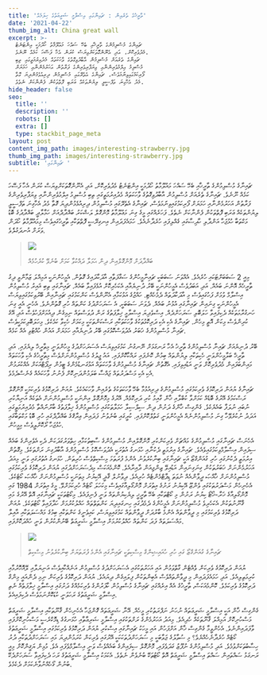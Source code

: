 ```yaml
---
title: 'ތާރީޚުގެ ތެރެއިން : ޗައިނާގައި އިސްލާމީ ޝަރީޢަތުގެ ހިލަމެއް'
date: '2021-04-22'
thumb_img_alt: China great wall
excerpt: >-
  ޗައިނާގެ މުސްލިމުންގެ ތާރީޚާއި ބެހޭ ސައްހަ މައުލޫމާތު ހޯދުމަކީ އިންޓަނެޓު
  މެދުވެރިކޮށް، އަދި އެނޫންގޮަތަކަށްވިޔަސް ކުރަން އެހާ ފަސޭހަ ކަމެއް ނޫނެވެ.
  ޗައިނާގެ ތެރެއަށް މުސްލިމުން އާބާދުވިގޮތުގެ ވާހަކަތައް މެދުއިރުމަތީގައި ތިބި
  މުސްލިމު އިލްމުވެރިންނާއި ވިޔަފާރިވެރިންގެ ފަރާތުން އަހަރުމެންނާއި ހަމަޔަށް
  ފޯރިކަމުގައިވިނަަމަވެސް، ޗައިނާގެ އެތެރޭގައި މުސްލިމުން ދިރިއުޅެމުންދިޔަ ގޮތާ
  މެދު އެހާގިނަ ތަފްސީލީ ލިޔުންތަކެއް ޢަރަބި ފޮތްތަކުން ފެންނާކަށް ނެތެވެ.
hide_header: false
seo:
  title: ''
  description: ''
  robots: []
  extra: []
  type: stackbit_page_meta
layout: post
content_img_path: images/interesting-strawberry.jpg
thumb_img_path: images/interesting-strawberry.jpg
subtitle: 'ޗައިނާގައި '
---
```

ޗައިނާގެ މުސްލިމުންގެ ތާރީޚާއި ބެހޭ ސައްހަ މައުލޫމާތު ހޯދުމަކީ އިންޓަނެޓު މެދުވެރިކޮށް، އަދި އެނޫންގޮަތަކަށްވިޔަސް ކުރަން އެހާ ފަސޭހަ ކަމެއް ނޫނެވެ. ޗައިނާގެ ތެރެއަށް މުސްލިމުން އާބާދުވިގޮތުގެ ވާހަކަތައް މެދުއިރުމަތީގައި ތިބި މުސްލިމު އިލްމުވެރިންނާއި ވިޔަފާރިވެރިންގެ ފަރާތުން އަހަރުމެންނާއި ހަމަޔަށް ފޯރިކަމުގައިވިނަަމަވެސް، ޗައިނާގެ އެތެރޭގައި މުސްލިމުން ދިރިއުޅެމުންދިޔަ ގޮތާ މެދު އެހާގިނަ ތަފްސީލީ ލިޔުންތަކެއް ޢަރަބި ފޮތްތަކުން ފެންނާކަށް ނެތެވެ. ފަހަރެއްގައި މީގެ ގިނަ މަޢުލޫމާތު މޮންގޮލް ލަޝްކަރު ބަޣްދާދްއަށް ހަމާލާދީ ބަޣްދާދުގެ ބޮޑު މަކްތަބާ ހުޅުޖަހާ އަންދާލި ހާދިސާގައި ގެއްލިފައި ހުރެދާނެއެވެ. ހަމައެފަދައިން އިނގިރޭސީ ފޮތްތަކާއި ތާރީޚުގައިވެސް މިމައުލޫމާތު ހޯދަން ވަރަށް އުނދަގުލެެވެ.

> ![](/images/timthumb.jpg)
>
> ބަޣްދާދަށް މޮންގޮލްއިން ދިން ޙަމަލާ ދައްކުވާ ކަމަށް ބުނެވޭ ކުރެހުމެއް

މިއީ 2 ސަބަބަށްޓަކައި ހުރެއެވެ. އެއްވަނަ ސަބަބަކީ ޗައިނާމީހުންގެ ސަގާފަތާއި އާދަކާދައިގެ ގޮތުން. އެމީހުންނަކީ އަމިއްލަ ޒަމާންވީ ދިގު ތާރީޚެއް އޮންނަ ބައެއް. އަދި އަބަދުވެސް އެމީހުންނަކީ ބޭރު ދުނިޔެއާއި އެކަހެރިކޮށް އުޅެފައިވާ ބައެއް. ޗައިނާގައި ތިބި ޣައިރު މުސްލިމުން އިސްލާމް ވުމަށް ފަހުގައިވެސް މި އާދަކާދަތައް ދެމެހެއްޓި. ހައްޖުގެ އަޅުކަމާއި އެނޫންވެސް ކަންކަމުގައި ޗައިނާއިން ބޭރުވިކަމުގައިވިޔަސް އެމީހުންނަކީ ގިނައިން ޗައިނާގައި އުޅުނު ބައެއް.
ދެވަނަ ސަބަބަކީ، އެ ސަރަހަށްދުގެ ކަންތައް ހުރި ގޮތުންނެވެ. އެހެނީ އެއީ ގިނަ ހަނގުރާމަތަކެއް ދެކިފައިވާ ހަލަބޮލި ސަރަހަށްދެއް. އިސްވެދިޔަ އިސްލާމީ ޚިލާފަތުގެ ރަން ދުވަސްތައް ނިމިގެން ދިއުމަށްފަހުވެސް އަދި އޭގެ ކުރިންވެސް މިކަން އޮތީ މިހެން. ޗައިނާގެ އެކި އެކި ދަރިކޮޅުތަކުގެ ވާހަކަތަކާއި ރަސްކަންތަކަކީ މިކަމަށް ހެކިވާ ކަމެކެވެ. މިހަލަބޮލިކަމަކީވެސް ޗައިނާ މުސްލިމުންގެ ޚަބަރު އެދުވަސްކޮޅުގައި ބޭރު ދުނިޔެއާއި ހަމަޔަށް އައުން ހުއްޓުވި އެއް ކަމެއް.

ބޭރު ދުނިޔެއަށް ޗައިނާ މުސްލިމުންގެ ތާރީޚު އެހާ ރަނގަޅަށް ނޭނގުނު ކަމުގައިވިޔަސް އެސަރަހަށްދުގެ މީހުންވަނީ މިތާރީޚް ލިޔެފައި. އަދި ތާރީޚް ބަލާމީހުންވަނީ ހެކިތަކާއި ލިޔުންތައް ބިމުން ކޮނެފައި ރައްކާކޮށްފައި. އައު ޖީލުގެ މުސްލިމުންނަށްވެސް މިތާރީޚުގެ އެކި ވާހަކަތައް މައިންބަފައިން މެދުވެރިކޮށް ވަނީ އަޑުއިވިފައި. އެގޮތުން ޗައިނާގެ މުސްލިމުންގެ ވާހަކަތައް އަޅުގަނޑުމެންގެ ޓީމުން ރިޕޯޓްއަކަށް އެއްކުރަމުން އެކި އެކި މަސްދަރުތައް ޖައްސާ ބަލަމުންދަނިކޮށް ފެނުނު ވާހަކައެއް ގެނެސްދެމެވެ.

ޗައިނާގެ ޔުއަން ދަރިކޮޅުގެ ވެރިކަމުގައި މުސްލިމުންގެ ދިރިއުޅުމާ ބެހޭ ވާހަކަތަކުގެ ތެރެއިން ވާހަކައެކެވެ. ޔުއަން ދަރިކޮޅުގެ ވެރިކަމަކީ މޮންގޮލް ރަސްކަމުގެ އޭރުގެ ބޮޑެއް ކަމަށްވާ ކުބްލާއި ޚާން ގާއިމު ކުރި ދަރިކޮޅެއް. އޭރުގެ މިމޮންގޮލް އިންނަކީ މުސްލިމުންނަށް އެތަކެއް އަނިޔާކުރި ނުބައި ނުލަފާ ބައެޔެކެވެ. ގެންގިސް ޚާންގެ ދަށުން ދިން ސިލްސިލާ ހަމަލާތަކުގައި މުސްލިމުންގެ ޚިލާފަތުގެ ބާރުނަައްތާ މެދުއިރުމަތީގައި އަދަދު ނުކުރެވޭހާ ގިނަ މުސްލިމުންނެއް އެމީހުންވަނީ ގަތުލްކޮށްފައި. ކުރީގައި ބުނެވުނު ފަދައިން ޢިރާޤްގެ ބަޣްދާދްގައި ހުރި ބޮޑު މަކްތަބާގައި ހުޅުޖަހާ ރޯކޮށްލީވެސް މިމީހުން.

އެހެނަސް ޗައިނާގައި މުސްލިމުންގެ މައްޗަށް ވެރިކަންކުރި މޮންގޮލްއިން މުސްލިމުންގެ ސާބިތުކަމާއި ހިތްވަރުގަދަކަން ދެކި އެވެރިންގެ ބައެއް ސިފައިން އިސްލާމްވިކަމުގައިވެއެވެ. ޗައިނާގެ އިރުމަތީ ދެކުނާއި ހުޅަނގު އުތުރަކީ އެދުވަސްކޮޅު މުސްލިމުންގެ އާބާދުގިނަ  ރަށްތަކެވެ. މިގޮތުން އިރުމަތީ ދެކުނުގައި ހުރި ގުއަންގްޒޯ އަކީ ޗައިނާގައި ބިނާކުރެވުނު އެންމެ ފުރަތަމަ މިސްކިތްވެސް ހުރިތަން. ހުޅަނގު އުތުރުގައި ވަނީ މިއަދު އަހަރުމެންނަށް ޚަބަރުތަކުން ގިނަގިނައިން އަޑުއިވޭ ޒިންޖިއަން ދާއިރާއެވެ. ކޮންމެއަކަސް މިދެސަރަހަށްދުގައި ޔުއަން ދަރިކޮޅުގެ ވެރިކަމުގައި މުސްލިމުންނަށް ޚާއްޞަ ދީވާންއެއް ނުވަތަ ޑިޕާޓްމެންޓެއް ހުރިއެވެ. ދިވާނުލް ޤާޛީ އޭކިޔުނު މިތަނަކީ މުސްލިމުންނަށް ޚާއްޞަ ކޯޓެކެވެ. އެހެނިހެން މަސްދަރުތަކުގައި ވެންޒޫ އޭކިޔުނު ރަށުގެ އިތުރަށް މޮންގޯލިއާގައިވެސް މިކަހަލަ ކޯޓެއް ހުރިކަމަށްވޭ. މީގެ އިތުރަށް 1984 ގައި މޮންގޯލިއާގެ ޚަރާ-ޚޯޓޯ ކިޔުނު ރަށުން މި ކޯޓްތަކާއި ބެހޭ ތާރީޚީ ލިޔެކިޔުންތައް ވަނީ ފެނިފައެވެ. މިކޯޓުތަކަކީ ޗައިނާގައި އޮތް އޭރުގެ މައި ޤާނޫނުތަކުން އެކަހެރިވެ މުސްލިމުންނަށް އެމީހުންގެ ދެމެދުގައި ހިނގައިދިޔަ ކަންތަތްތައް ހައްލުކުރުމަށް ހަދާފައިވާ ކޯޓުތަކެވެ. ޔުއަން ދަރިކޮޅުގެ ވެރިކަމުގައި މި ދީވާންތައް އެންމެ ބާރުދަށް ދީވާންތައް ކަމުގައިވިޔަސް، ކައިވެނީގެ ކަންތަކާއި ބިމުގެ މައްސަލަތަކާއި އާއިލާ މައްސަލަތައް ފަދަ ކަންތައް ހަައްލުކުރުމަށް އިސްލާމީ ޝަރީޢަތް ބޭނުންކުރުން ވަނީ ހުއްދަކޮށްފައި.

> ![](/images/200px-Mosque,\_Canton.jpg)
>
> ޗައިނާގެ ގުއަންގްޒޯ ގައި ހުރި ހުއައިޝިންގް މިސްކިތަކީ ޗައިނާގައި އެންމެ ފުރަތަޔަށް ބިނާކުރެވުނު މިސްކިތް

ޔުއަން ދަރިކޮޅުގެ ވެރިކަން ވެެއްޓެން ގާތްވަމުން އައި އަހަރުތަކުގައި އެސަރަހަށްދުގެ މުސްލިމުން އަނެއްކާއިވެސް އަނިޔަލާއި ލޭއޮހޮރުމާއި ކުރިމަތިލިއެވެ. އަދި ހަމައެފަދައިން މި ދީވާންތައްވެސް އެބިންތަކުން ފިލައިގެން ދިޔައެވެ. ޔުއަން ދަރިކޮޅުގެ ވެރިކަން ނިމި ދެންއައީ މިންގް ދަރިކޮޅުގެ ވެރިކަމެވެ. ކޮންމެއަކަސް، ތާރީޚުގެ އެއް އިރެއްގައި ޗައިނާގެ މުސްލިމުން ކާފަރުންގެ ވެރިކަމެއްގެ ދަށުގައި އިސްލާމީ ޚިލާފަތެއް ނެތި އިސްލާމީ ޝަރީޢަތުގެ ރަހަވަނީ ކުޑަކޮށްނަމަވެސް ދެކިފައިއެވެ.

ގެންގިސް ޚާން އަކީ އިސްލާމީ ޝަރީޢަތައް ނުހަނު ނަފްރަތުކުރި މީހެއް. އޭނާ ޝަރީޢަތައް ގޮންޖަހާ އެހެނިހެން ޤާނޫތަކާއި އިސްލާމީ ޝަރީޢަތް މަސްހުނިކޮށް އަމިއްލަ ޤާނޫތަކެއް ހެދިއެވެ. މިއަދު އަހަރުމެންގެ ރަށްތަކުގައި އިސްލާމީ ޝަރިޢާތާއި ހުޅަނގުގެ ޑިމޮކްރެސީ މަސްހުނިކޮށްފައި ވާފަދައިންނެވެ. އެހެންވީމާ ގެންގިސް ޚާން އަށްފަހުން އައި މީހަކު ޗައިނާގައި އިސްކުރި ޔުއަން ދަރިކޮޅުގެ ވެރިކަމުގައި އިސްލާމީ ޝަރީޢަތުގެ ކޯޓެއް ހުރެދާނެހެއްޔެވެ؟ މި ސުވާލުގެ ޖަވާބަކީ މި ސަރަހަށްދުތަކަކަކީ އޭރުގައި ވެރިކަން ކުރަމުންދިޔަ މައި ސަރަހަށްދުތަކާއި ދުރު ހިސާބުތަކަށްވުމެވެ. އަދި މުސްލިމުންގެ ނުފޫޒު ގަދަވެފައި، މޮންގޮލް ސިފައިންގެ ބައެއްވެސް ވަނީ އިސްލާމްވެފައި އެވެ. މުޅިން ޔަޤީންކޮށް މިއީ ރަނގަޅު ސައްތައިން ސައްތަ އިސްލާމީ ޝަރީޢަތް އޮތް ކޯޓުތަކޭ ބުނެވެން ނެތެވެ. އެކަމަކު އިސްލާމީ ޝަރީޢަތުގެ ރަހަ ދެކިފައިވާ ސަރަހަށްދެކޭ ބުނުން ގޯހެއްނުވާނެކަމަށް ދެކެމެވެ.

